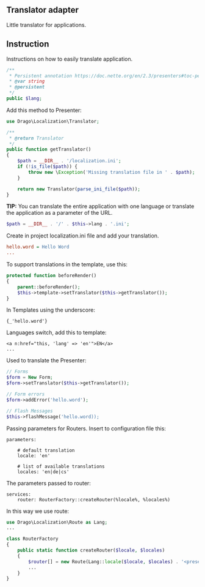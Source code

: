 ## Translator adapter
Little translator for applications.

## Instruction
Instructions on how to easily translate application.
```php
/**
 * Persistent annotation https://doc.nette.org/en/2.3/presenters#toc-persistent-parameters
 * @var string
 * @persistent
 */
public $lang;
```
Add this method to Presenter:
```php
use Drago\Localization\Translator;

/**
 * @return Translator
 */
public function getTranslator()
{
	$path = __DIR__ . '/localization.ini';
	if (!is_file($path)) {
		throw new \Exception('Missing translation file in ' . $path);
	}

	return new Translator(parse_ini_file($path));
}
```

**TIP:**
You can translate the entire application with one language or translate the application
as a parameter of the URL.

```php
$path = __DIR__ . '/' . $this->lang . '.ini';
```

Create in project localization.ini file and add your translation.
```ini
hello.word = Hello Word
...
```

To support translations in the template, use this:
```php
protected function beforeRender()
{
	parent::beforeRender();
	$this->template->setTranslator($this->getTranslator());
}
```

In Templates using the underscore:
```latte
{_'hello.word'}
```

Languages switch, add this to template:
```latte
<a n:href="this, 'lang' => 'en'">EN</a>
...
```

Used to translate the Presenter:
```php
// Forms
$form = New Form;
$form->setTranslator($this->getTranslator());

// Form errors
$form->addError('hello.word');

// Flash Messages
$this->flashMessage('hello.word));
```

Passing parameters for Routers. Insert to configuration file this:
```neon
parameters:

	# default translation
	locale: 'en'

	# list of available translations
	locales: 'en|de|cs'

```
The parameters passed to router:

```neon
services:
	router: RouterFactory::createRouter(%locale%, %locales%)
```

In this way we use route:
```php
use Drago\Localization\Route as Lang;
...

class RouterFactory
{
	public static function createRouter($locale, $locales)
	{
		$router[] = new Route(Lang::locale($locale, $locales) . '<presenter>/<action>[/<id>]', 'Presenter:action');
		...
	}
}
```
